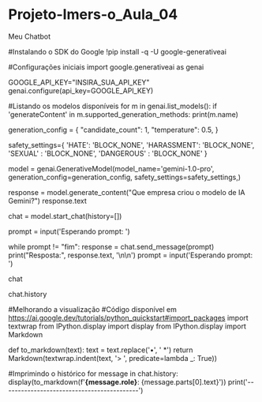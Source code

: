 # Projeto-Imers-o_Aula_04
Meu Chatbot


#Instalando o SDK do Google
!pip install -q -U google-generativeai

#Configurações iniciais
import google.generativeai as genai

GOOGLE_API_KEY="INSIRA_SUA_API_KEY"
genai.configure(api_key=GOOGLE_API_KEY)

#Listando os modelos disponíveis
for m in genai.list_models():
  if 'generateContent' in m.supported_generation_methods:
    print(m.name)

generation_config = {
  "candidate_count": 1,
  "temperature": 0.5,
}

safety_settings={
    'HATE': 'BLOCK_NONE',
    'HARASSMENT': 'BLOCK_NONE',
    'SEXUAL' : 'BLOCK_NONE',
    'DANGEROUS' : 'BLOCK_NONE'
    }

model = genai.GenerativeModel(model_name='gemini-1.0-pro',
                                  generation_config=generation_config,
                                  safety_settings=safety_settings,)

response = model.generate_content("Que empresa criou o modelo de IA Gemini?")
response.text

chat = model.start_chat(history=[])

prompt = input('Esperando prompt: ')

while prompt != "fim":
  response = chat.send_message(prompt)
  print("Resposta:", response.text, '\n\n')
  prompt = input('Esperando prompt: ')

chat

chat.history

#Melhorando a visualização
#Código disponível em https://ai.google.dev/tutorials/python_quickstart#import_packages
import textwrap
from IPython.display import display
from IPython.display import Markdown

def to_markdown(text):
  text = text.replace('•', '  *')
  return Markdown(textwrap.indent(text, '> ', predicate=lambda _: True))

#Imprimindo o histórico
for message in chat.history:
  display(to_markdown(f'**{message.role}**: {message.parts[0].text}'))
  print('-------------------------------------------')
